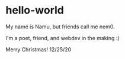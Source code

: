 # hello-world

My name is Namu, but  friends call me nem0.

I'm a poet, friend, and webdev in the making :)


Merry Christmas!
12/25/20
